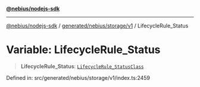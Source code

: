 [**@nebius/nodejs-sdk**](../../../../../README.md)

---

[@nebius/nodejs-sdk](../../../../../README.md) / [generated/nebius/storage/v1](../README.md) / LifecycleRule_Status

# Variable: LifecycleRule_Status

> **LifecycleRule_Status**: [`LifecycleRule_StatusClass`](../type-aliases/LifecycleRule_StatusClass.md)

Defined in: src/generated/nebius/storage/v1/index.ts:2459
